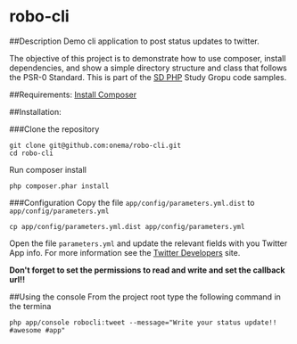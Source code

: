 robo-cli
========

##Description
Demo cli application to post status updates to twitter.

The objective of this project is to demonstrate how to use composer, install dependencies, and show a simple directory structure and class that follows the PSR-0 Standard. This is part of the [SD PHP](http://sdphp.org) Study Gropu code samples. 

##Requirements:
[Install Composer](http://getcomposer.org/download/)

##Installation:

###Clone the repository
```
git clone git@github.com:onema/robo-cli.git
cd robo-cli
```
Run composer install 
```
php composer.phar install
```

###Configuration
Copy the file ```app/config/parameters.yml.dist``` to ```app/config/parameters.yml``` 

```
cp app/config/parameters.yml.dist app/config/parameters.yml
```

Open the file ```parameters.yml``` and update the relevant fields with you Twitter App info. 
For more information see the [Twitter Developers](https://dev.twitter.com/) site.

**Don't forget to set the permissions to read and write and set the callback url!!**

##Using the console
From the project root type the following command in the termina
```
php app/console robocli:tweet --message="Write your status update!! #awesome #app"
```
